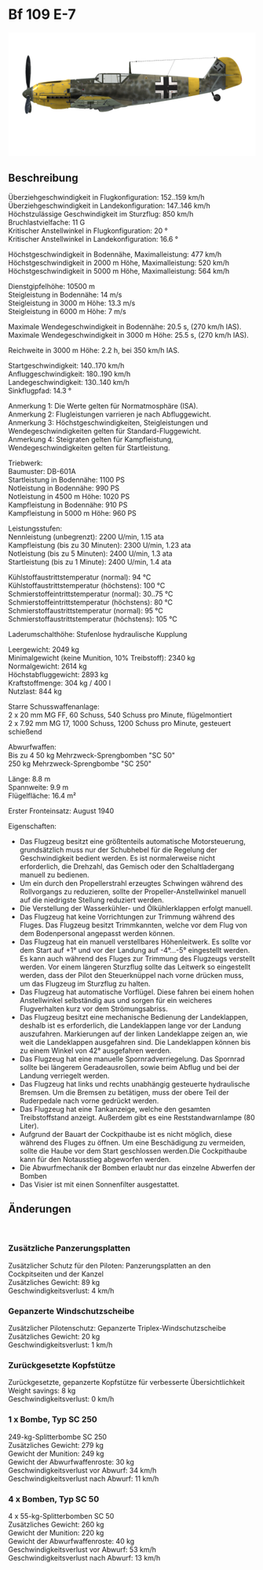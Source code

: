 # Bf 109 E-7  
  
![bf109e7](../images/bf109e7.png)  
  
## Beschreibung  
  
Überziehgeschwindigkeit in Flugkonfiguration: 152..159 km/h  
Überziehgeschwindigkeit in Landekonfiguration: 147..146 km/h  
Höchstzulässige Geschwindigkeit im Sturzflug: 850 km/h  
Bruchlastvielfache: 11 G  
Kritischer Anstellwinkel in Flugkonfiguration: 20 °  
Kritischer Anstellwinkel in Landekonfiguration: 16.6 °  
  
Höchstgeschwindigkeit in Bodennähe, Maximalleistung: 477 km/h  
Höchstgeschwindigkeit in 2000 m Höhe, Maximalleistung: 520 km/h  
Höchstgeschwindigkeit in 5000 m Höhe, Maximalleistung: 564 km/h  
  
Dienstgipfelhöhe: 10500 m  
Steigleistung in Bodennähe: 14 m/s  
Steigleistung in 3000 m Höhe: 13.3 m/s  
Steigleistung in 6000 m Höhe: 7 m/s  
  
Maximale Wendegeschwindigkeit in Bodennähe: 20.5 s, (270 km/h IAS).  
Maximale Wendegeschwindigkeit in 3000 m Höhe: 25.5 s, (270 km/h IAS).  
  
Reichweite in 3000 m Höhe: 2.2 h, bei 350 km/h IAS.  
  
Startgeschwindigkeit: 140..170 km/h  
Anfluggeschwindigkeit: 180..190 km/h  
Landegeschwindigkeit: 130..140 km/h  
Sinkflugpfad: 14.3 °  
  
Anmerkung 1: Die Werte gelten für Normatmosphäre (ISA).  
Anmerkung 2: Flugleistungen varrieren je nach Abfluggewicht.  
Anmerkung 3: Höchstgeschwindigkeiten, Steigleistungen und Wendegeschwindigkeiten gelten für Standard-Fluggewicht.  
Anmerkung 4: Steigraten gelten für Kampfleistung, Wendegeschwindigkeiten gelten für Startleistung.  
  
Triebwerk:  
Baumuster: DB-601A  
Startleistung in Bodennähe: 1100 PS  
Notleistung in Bodennähe: 990 PS  
Notleistung in 4500 m Höhe: 1020 PS  
Kampfleistung in Bodennähe: 910 PS  
Kampfleistung in 5000 m Höhe: 960 PS  
  
Leistungsstufen:  
Nennleistung (unbegrenzt): 2200 U/min, 1.15 ata  
Kampfleistung (bis zu 30 Minuten): 2300 U/min, 1.23 ata  
Notleistung (bis zu 5 Minuten): 2400 U/min, 1.3 ata  
Startleistung (bis zu 1 Minute): 2400 U/min, 1.4 ata  
  
Kühlstoffaustrittstemperatur (normal): 94 °C  
Kühlstoffaustrittstemperatur (höchstens): 100 °C  
Schmierstoffeintrittstemperatur (normal): 30..75 °C  
Schmierstoffeintrittstemperatur (höchstens): 80 °C  
Schmierstoffaustrittstemperatur (normal): 95 °C  
Schmierstoffaustrittstemperatur (höchstens): 105 °C  
  
Laderumschalthöhe: Stufenlose hydraulische Kupplung  
  
Leergewicht: 2049 kg  
Minimalgewicht (keine Munition, 10% Treibstoff): 2340 kg  
Normalgewicht: 2614 kg  
Höchstabfluggewicht: 2893 kg  
Kraftstoffmenge: 304 kg / 400 l  
Nutzlast: 844 kg  
  
Starre Schusswaffenanlage:  
2 x 20 mm MG FF, 60 Schuss, 540 Schuss pro Minute, flügelmontiert  
2 x 7.92 mm MG 17, 1000 Schuss, 1200 Schuss pro Minute, gesteuert schießend  
  
Abwurfwaffen:  
Bis zu 4 50 kg Mehrzweck-Sprengbomben "SC 50"  
250 kg Mehrzweck-Sprengbombe "SC 250"  
  
Länge: 8.8 m  
Spannweite: 9.9 m  
Flügelfläche: 16.4 m²  
  
Erster Fronteinsatz: August 1940  
  
Eigenschaften:  
- Das Flugzeug besitzt eine größtenteils automatische Motorsteuerung, grundsätzlich muss nur der Schubhebel für die Regelung der Geschwindigkeit bedient werden. Es ist normalerweise nicht erforderlich, die Drehzahl, das Gemisch oder den Schaltladergang manuell zu bedienen.  
- Um ein durch den Propellerstrahl erzeugtes Schwingen während des Rollvorgangs zu reduzieren, sollte der Propeller-Anstellwinkel manuell auf die niedrigste Stellung reduziert werden.  
- Die Verstellung der Wasserkühler- und Ölkühlerklappen erfolgt manuell.  
- Das Flugzeug hat keine Vorrichtungen zur Trimmung während des Fluges. Das Flugzeug besitzt Trimmkannten, welche vor dem Flug von dem Bodenpersonal angepasst werden können.  
- Das Flugzeug hat ein manuell verstellbares Höhenleitwerk. Es sollte vor dem Start auf +1° und vor der Landung auf -4°...-5° eingestellt werden. Es kann auch während des Fluges zur Trimmung des Flugzeugs verstellt werden. Vor einem längeren Sturzflug sollte das Leitwerk so eingestellt werden, dass der Pilot den Steuerknüppel nach vorne drücken muss, um das Flugzeug im Sturzflug zu halten.  
- Das Flugzeug hat automatische Vorflügel. Diese fahren bei einem hohen Anstellwinkel selbständig aus und sorgen für ein weicheres Flugverhalten kurz vor dem Strömungsabriss.  
- Das Flugzeug besitzt eine mechanische Bedienung der Landeklappen, deshalb ist es erforderlich, die Landeklappen lange vor der Landung auszufahren. Markierungen auf der linken Landeklappe zeigen an, wie weit die Landeklappen ausgefahren sind. Die Landeklappen können bis zu einem Winkel von 42° ausgefahren werden.  
- Das Flugzeug hat eine manuelle Spornradverriegelung. Das Spornrad sollte bei längerem Geradeausrollen, sowie beim Abflug und bei der Landung verriegelt werden.  
- Das Flugzeug hat links und rechts unabhängig gesteuerte hydraulische Bremsen. Um die Bremsen zu betätigen, muss der obere Teil der Ruderpedale nach vorne gedrückt werden.  
- Das Flugzeug hat eine Tankanzeige, welche den gesamten Treibstoffstand anzeigt. Außerdem gibt es eine Reststandwarnlampe (80 Liter).  
- Aufgrund der Bauart der Cockpithaube ist es nicht möglich, diese während des Fluges zu öffnen. Um eine Beschädigung zu vermeiden, sollte die Haube vor dem Start geschlossen werden.Die Cockpithaube kann für den Notausstieg abgeworfen werden.  
- Die Abwurfmechanik der Bomben erlaubt nur das einzelne Abwerfen der Bomben  
- Das Visier ist mit einen Sonnenfilter ausgestattet.  
  
## Änderungen  
  ﻿
  
  
### Zusätzliche Panzerungsplatten  
  
Zusätzlicher Schutz für den Piloten: Panzerungsplatten an den Cockpitseiten und der Kanzel  
Zusätzliches Gewicht: 89 kg  
Geschwindigkeitsverlust: 4 km/h  ﻿
  
  
### Gepanzerte Windschutzscheibe  
  
Zusätzlicher Pilotenschutz: Gepanzerte Triplex-Windschutzscheibe  
Zusätzliches Gewicht: 20 kg  
Geschwindigkeitsverlust: 1 km/h  ﻿
  
  
### Zurückgesetzte Kopfstütze  
  
Zurückgesetzte, gepanzerte Kopfstütze für verbesserte Übersichtlichkeit  
Weight savings: 8 kg  
Geschwindigkeitsverlust: 0 km/h  ﻿
  
  
### 1 x Bombe, Typ SC 250  
  
249-kg-Splitterbombe SC 250  
Zusätzliches Gewicht: 279 kg  
Gewicht der Munition: 249 kg  
Gewicht der Abwurfwaffenroste: 30 kg  
Geschwindigkeitsverlust vor Abwurf: 34 km/h  
Geschwindigkeitsverlust nach Abwurf: 11 km/h  ﻿
  
  
### 4 x Bomben, Typ SC 50  
  
4 x 55-kg-Splitterbomben SC 50  
Zusätzliches Gewicht: 260 kg  
Gewicht der Munition: 220 kg  
Gewicht der Abwurfwaffenroste: 40 kg  
Geschwindigkeitsverlust vor Abwurf: 53 km/h  
Geschwindigkeitsverlust nach Abwurf: 13 km/h  